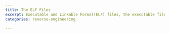 ```yaml
---
title: The ELF Files
excerpt: Executable and Linkable Format(ELF) files, the executable files of linux operating system
categories: reverse-engineering

---
```


